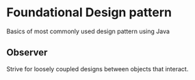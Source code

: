 # Foundational Design pattern

Basics of most commonly used design pattern using Java

## Observer
Strive for loosely coupled designs between objects that interact.
